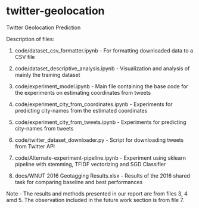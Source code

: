 # twitter-geolocation
Twitter Geolocation Prediction 

Description of files:

1. code/dataset_csv_formatter.ipynb - For formatting downloaded data to a CSV file 

2. code/dataset_descriptive_analysis.ipynb - Visualization and analysis of mainly the training dataset

3. code/experiment_model.ipynb - Main file containing the base code for the experiments on estimating coordinates from tweets

4. code/experiment_city_from_coordinates.ipynb - Experiments for predicting city-names from the estimated coordinates

5. code/experiment_city_from_tweets.ipynb - Experiments for predicting city-names from tweets

6. code/twitter_dataset_downloader.py - Script for downloading tweets from Twitter API

7. code/Alternate-experiment-pipeline.ipynb - Experiment using sklearn pipeline with stemming, TFIDF vectorizing and SGD Classifier

8. docs/WNUT 2016 Geotagging Results.xlsx - Results of the 2016 shared task for comparing baseline and best performances

Note - The results and methods presented in our report are from files 3, 4 amd 5. The observation included in the future work section is from file 7.  
